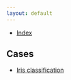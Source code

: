 ```yaml
---
layout: default
---
```


- [Index](/index)


## Cases

- [Iris classification](/p/c/case-001-iris)

